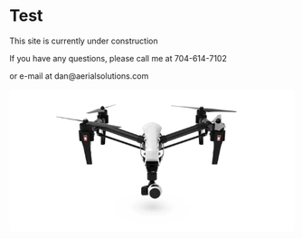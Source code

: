 <html>

<body>
  <h1>Test</h1>
  <p>This site is currently under construction</p>
  <p> If you have any questions, please call me at 704-614-7102</p>
  <p> or e-mail at dan@aerialsolutions.com </p>
  
  <img src="docs/assets/SpxP.gif" alt="hi" class="inline"/>

</body>

</html>
